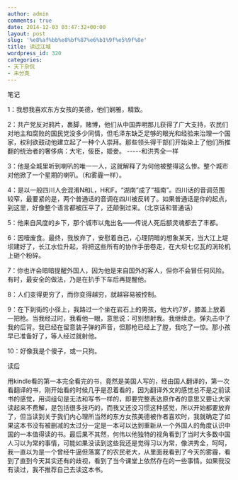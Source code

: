 ```yaml
---
author: admin
comments: true
date: 2014-12-03 03:47:32+00:00
layout: post
slug: '%e8%af%bb%e8%bf%87%e6%b1%9f%e5%9f%8e'
title: 读过江城
wordpress_id: 320
categories:
- 天下杂侃
- 未分类
---
```


笔记

1：我想我喜欢东方女孩的美德，他们娴雅，精致。

2：共产党反对鸦片，裹脚，赌博，他们从中国弄明那儿获得了广大支持，农民们对地主和腐败的国民党没多少同情，但毛泽东缺乏足够的眼光和经验来治理一个国家，权利欲鼓动他建立起了一种个人崇拜。那些领头得干部们开始染上了他们所推翻的统治者的奢侈病：大宅，佞臣，姬妾。 -----和洪秀全一样

3：他是全城里听到喇叭的唯一一人，这就解释了为何他被整得这么惨。整个城市对他掀了一个星期的喇叭。（和雾霾一样）。

4：是以一般四川人会混淆N和L，H和F。“湖南”成了“福南”。四川话的音调范围较窄，最要紧的是，两个普通话的音调在四川被反转了。如果普通话是你的起点，到这里，好像整个语言都被压平了，还颠倒过来。（北京话和普通话）

5：他来自风度的乡下，那个城市以鬼出名——传说人死后额灵魂都去了丰都。

6：因噎废食。最终，我放弃了，安慰着自己，心理阴暗的想象某天，当大江上堤坝建好了，长江水位升起，将把这些所有的协作手册卷走，在大坝七亿瓦的涡轮机上砸个粉碎。

7：你也许会暗暗提醒外国人，因为他是来自国外的客人，但你不会冒任何风险。有时，最安全的做法，乃是在扒手下车后再提醒他。

8：人们变得更穷了，而你变得越穷，就越容易被控制。

9：在下到街的小径上，我路过一个坐在岩石上的男孩，他大约7岁，膝盖上放着一把枪。当我经过时，我看他一眼，意思说：可别想射我。我继续走。弹丸击中了我的后背。我已经在留意装子弹的声音，但那枪已经上了膛，我吃了一惊。那小孩早已准备好了，等人经过就射他。

10：好像我是个傻子，或一只狗。

读后

用kindle看的第一本完全看完的书，竟然是美国人写的，经由国人翻译的，第一次看翻译的书，刚开始看的时候几乎是忍着看的，因为翻译外文的感觉总不是之前读书的感觉，用词组句是无法和写书一样的，即要完整表达原作者的意思又要让大家读起来不费解，是包括很多技巧的，而我又还没习惯这种感觉，所以开始都要放弃了，但当读到关于我们内心理所当然的东方女孩美德被作者喜欢时，我就确定了如果这本书没有被删减的太过分一定是一本可以达到重新从一个外国人的角度认识中国的一本值得读的书。最后果不其然，何伟以他独特的视角看到了当时大多数中国人习以为常的事情，可能如果没读到这些我还是觉得习以为常，像洪秀全，呵呵，我一直以为是一个曾经牛逼但落寞了的农民老大，从里面我看到了今天的雾霾，看到了直到今天其实还有的歧视，看到了当今课堂上依然存在的一些事情。如果我没有读过，我不推荐自己去读这本书。
